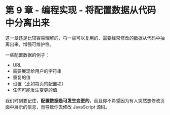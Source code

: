 # 第 9 章 - 编程实现 - 将配置数据从代码中分离出来

这一章还是比较容易理解的，将一些可以复用的、需要经常修改的数据从代码中抽离出来，增强可维护性。

一些配置数据的例子：

- URL
- 需要展现给用户的字符串
- 重复的值
- 设置（比如每页的配置项）
- 任何可能发生变更的值

我们时刻要记住，**配置数据是可发生变更的**，而且你不希望因为有人突然想修改页面中展示的信息，而导致你去修改 JavaScript 源码。

